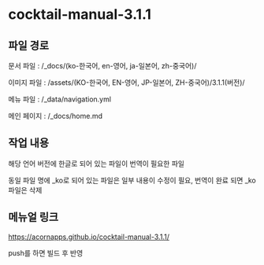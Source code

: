 # cocktail-manual-3.1.1

## 파일 경로
 문서 파일 : /_docs/(ko-한국어, en-영어, ja-일본어, zh-중국어)/

 이미지 파일 : /assets/(KO-한국어, EN-영어, JP-일본어, ZH-중국어)/3.1.1(버전)/

 메뉴 파일 : /_data/navigation.yml

 메인 페이지 : /_docs/home.md

## 작업 내용
해당 언어 버전에 한글로 되어 있는 파일이 번역이 필요한 파일

동일 파일 명에 _ko로 되어 있는 파일은 일부 내용이 수정이 필요, 번역이 완료 되면 _ko 파일은 삭제

## 메뉴얼 링크
  https://acornapps.github.io/cocktail-manual-3.1.1/

  push를 하면 빌드 후 반영